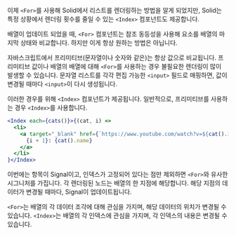이제 `<For>`를 사용해 Solid에서 리스트를 렌더링하는 방법을 알게 되었지만, Solid는 특정 상황에서 렌더링 횟수를 줄일 수 있는 `<Index>` 컴포넌트도 제공합니다.

배열이 업데이트 되었을 때, `<For>` 컴포넌트는 참조 동등성을 사용해 요소를 배열의 마지막 상태와 비교합니다. 하지만 이게 항상 원하는 방법은 아닙니다.

자바스크립트에서 프리미티브(문자열이나 숫자와 같은)는 항상 값으로 비교됩니다. 프리미티브 값이나 배열의 배열에 대해 `<For>`를 사용하는 경우 불필요한 렌더링이 많이 발생할 수 있습니다. 문자열 리스트를 각각 편집 가능한 `<input>` 필드로 매핑하면, 값이 변경될 때마다 `<input>`이 다시 생성됩니다.

이러한 경우를 위해 `<Index>` 컴포넌트가 제공됩니다. 일반적으로, 프리미티브를 사용하는 경우 `<Index>`를 사용합니다. 

```jsx
<Index each={cats()}>{(cat, i) =>
  <li>
    <a target="_blank" href={`https://www.youtube.com/watch?v=${cat().id}`}>
      {i + 1}: {cat().name}
    </a>
  </li>
}</Index>
```

 이번에는 항목이 Signal이고, 인덱스가 고정되어 있다는 점만 제외하면 `<For>`와 유사한 시그니처를 가집니다. 각 렌더링된 노드는 배열의 한 지점에 해당합니다. 해당 지점의 데이터가 변경될 때마다, Signal이 업데이트됩니다.

`<For>`는 배열의 각 데이터 조각에 대해 관심을 가지며, 해당 데이터의 위치가 변경될 수 있습니다. `<Index>`는 배열의 각 인덱스에 관심을 가지며, 각 인덱스의 내용은 변경될 수 있습니다.
